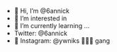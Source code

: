 - 👋 Hi, I’m @6annick
- 👀 I’m interested in 
- 🌱 I’m currently learning ...
- Twitter: @6annick
- 🦅 Instagram: @ywniks
🤾🏻‍♀️ gang

<!---
6annick/6annick is a ✨ special ✨ repository because its `README.md` (this file) appears on your GitHub profile.
You can click the Preview link to take a look at your changes.
--->

